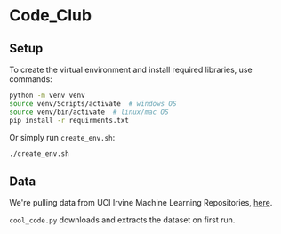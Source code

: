 # Code_Club

## Setup

To create the virtual environment and install required libraries, use commands:
```bash
python -m venv venv
source venv/Scripts/activate  # windows OS
source venv/bin/activate  # linux/mac OS
pip install -r requirments.txt
```

Or simply run `create_env.sh`:
```bash
./create_env.sh
```

## Data

We're pulling data from UCI Irvine Machine Learning Repositories, [here](https://archive-beta.ics.uci.edu/ml/datasets/online+news+popularity).

`cool_code.py` downloads and extracts the dataset on first run.

